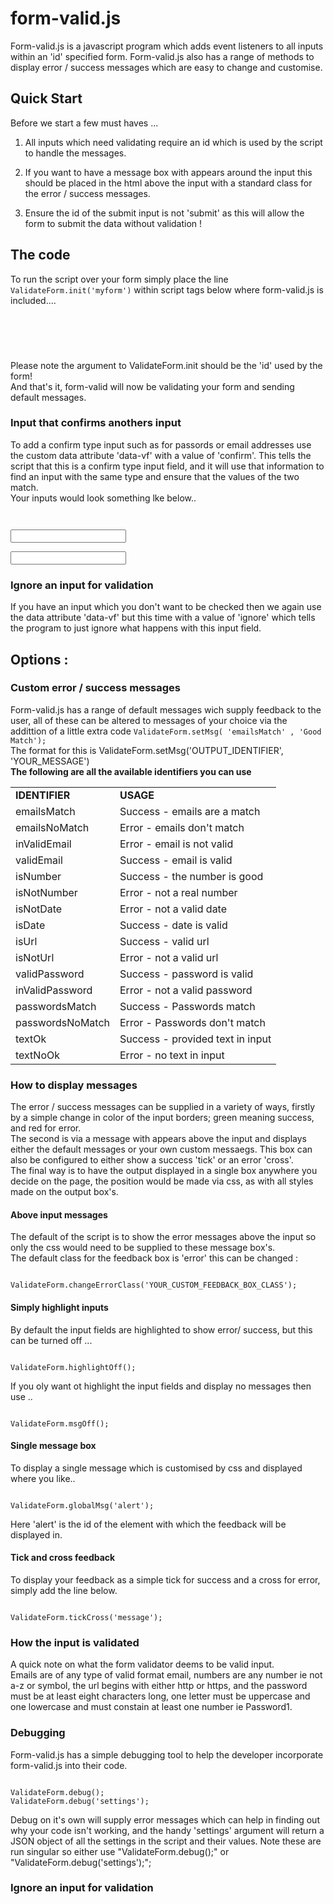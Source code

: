 <h1>form-valid.js</h1>

<p>
Form-valid.js is a javascript program which adds event listeners to all inputs
within an 'id' specified form. Form-valid.js also has a range of methods to display 
error / success messages which are easy to change and customise.
</p>

<h2>Quick Start</h2>

<p>
Before we start a few must haves ...<br />

1) All inputs which need validating require an id which is used by the script to handle
the messages.<br />

2) If you want to have a message box with appears around the input this should be 
placed in the html above the input with a standard class for the error / success
messages.<br />
3) Ensure the id of the submit input is not 'submit' as this will allow the
form to submit the data without validation !
</p>
<h2>The code</h2>
<p>
To run the script over your form simply place the line <code>ValidateForm.init('myform')</code>
within script tags below where form-valid.js is included....
</p>
<code>
<script src="form-valid.js"></script>
<script>
ValidateForm.init('myform')
</script>
</code>
<br />
<p>
Please note the argument to ValidateForm.init should be the 'id' used by the form!
<br />
And that's it, form-valid will now be validating your form and sending default messages.
</p>
<h3>Input that confirms anothers input</h3>
<p>
To add a confirm type input such as for passords or email addresses use the custom
data attribute 'data-vf' with a value of 'confirm'. This tells the script that
this is a confirm type input field, and it will use that information to find
an input with the same type and ensure that the values of the two match.<br />
Your inputs would look something lke below..
</p>
<code>
<!-- first password -->
<input type="password" id="password" />
<!-- confirm match -->
<input type="password" id="confirm-password" data-vf="confirm" />
</code>
<h3>Ignore an input for validation</h3>
<p>
If you have an input which you don't want to be checked then we again use the
data attribute 'data-vf' but this time with a value of 'ignore' which tells
the program to just ignore what happens with this input field.

</p>
<h2>Options : </h2>
<h3>Custom error / success messages</h3>
<p>
Form-valid.js has a range of default messages wich supply feedback to the user,
all of these can be altered to messages of your choice via the addittion of a little extra
code <code>ValidateForm.setMsg( 'emailsMatch' , 'Good Match');</code><br />
The format for this is ValidateForm.setMsg('OUTPUT_IDENTIFIER', 'YOUR_MESSAGE')<br />
<b>The following are all the available identifiers you can use</b><br />
<table>
    <tr>
        <td><b>IDENTIFIER</b></td>
        <td><b>USAGE</b></td>
    </tr>
    <tr>
        <td>emailsMatch</td>
        <td>Success - emails are a match</td>
    </tr>
    <tr>
        <td>emailsNoMatch</td>
        <td>Error - emails don't match</td>
    </tr>
    <tr>
        <td>inValidEmail</td>
        <td>Error - email is not valid</td>
    </tr>
    <tr>
        <td>validEmail</td>
        <td>Success - email is valid</td>
    </tr>
    <tr>
        <td>isNumber</td>
        <td>Success - the number is good</td>
    </tr>
    <tr>
        <td>isNotNumber</td>
        <td>Error - not a real number</td>
    </tr>
    <tr>
        <td>isNotDate</td>
        <td>Error - not a valid date</td>
    </tr>
    <tr>
        <td>isDate</td>
        <td>Success - date is valid</td>
    </tr>
    <tr>
        <td>isUrl</td>
        <td>Success - valid url</td>
    </tr>
    <tr>
        <td>isNotUrl</td>
        <td>Error - not a valid url</td>
    </tr>
    <tr>
        <td>validPassword</td>
        <td>Success - password is valid</td>
    </tr>
    <tr>
        <td>inValidPassword</td>
        <td>Error - not a valid password</td>
    </tr>
    <tr>
        <td>passwordsMatch</td>
        <td>Success - Passwords match</td>
    </tr>
    <tr>
        <td>passwordsNoMatch</td>
        <td>Error - Passwords don't match</td>
    </tr>    
    <tr>
        <td>textOk</td>
        <td>Success - provided text in input</td>
    </tr>    
    <tr>
        <td>textNoOk</td>
        <td>Error - no text in input</td>
    </tr>                                                                
</table>
</p>
<h3>How to display messages</h3>
<p>
The error / success messages can be supplied in a variety of ways, firstly by
a simple change in color of the input borders; green meaning success, and red for 
error.<br />
The second is via a message with appears above the input and displays
either the default messages or your own custom messaegs. This box can also be
configured to either show a success 'tick' or an error 'cross'.<br />
The final way is to have the output displayed in a single box anywhere you decide
on the page, the position would be made via css, as with all styles made on the
output box's.
</p>
<h4>Above input messages</h4>
<p>
The default of the script is to show the error messages above the input so only
the css would need to be supplied to these message box's.<br />
The default class for the feedback box is 'error' this can be changed :
</p>
<code>
ValidateForm.changeErrorClass('YOUR_CUSTOM_FEEDBACK_BOX_CLASS');
</code>
<h4>Simply highlight inputs</h4>
<p>
By default the input fields are highlighted to show error/ success, but this
can be turned off ...
</p>
<code>
ValidateForm.highlightOff();
</code>
<p>
If you oly want ot highlight the input fields and display no messages then use ..
</p>
<code>
ValidateForm.msgOff();
</code>
<h4>Single message box</h4>
<p>
To display a single message which is customised by css and displayed where you like..
</p>
<code>
ValidateForm.globalMsg('alert');
</code>
<p>
Here 'alert' is the id of the element with which the feedback will be displayed in.
</p>
<h4>Tick and cross feedback</h4>
<p>
To display your feedback as a simple tick for success and a cross for error,
simply add the line below.
</p>
<code>
ValidateForm.tickCross('message');
</code>
<h3>How the input is validated</h3>
<p>
A quick note on what the form validator deems to be valid input.<br />
Emails are of any type of valid format email, numbers are any number ie not a-z or symbol,
the url begins with either http or https, and the password must be at least eight
characters long, one letter must be uppercase and one lowercase and must constain
at least one number ie Password1.
</p>
<h3>Debugging</h3>
<p>
Form-valid.js has a simple debugging tool to help the developer incorporate form-valid.js
into their code.
</p>
<code>
ValidateForm.debug();
ValidateForm.debug('settings');
</code>
<p>
Debug on it's own will supply error messages which can help in finding out why 
your code isn't working, and the handy 'settings' argument will return  a JSON
object of all the settings in the script and their values. Note these are run
singular so either use "ValidateForm.debug();" or "ValidateForm.debug('settings');";
</p>
<h3>Ignore an input for validation</h3>
